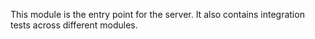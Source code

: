 This module is the entry point for the server. 
It also contains integration tests across different modules.